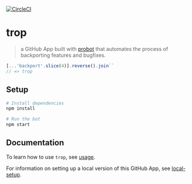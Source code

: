 [![CircleCI](https://dl.circleci.com/status-badge/img/gh/electron/trop/tree/main.svg?style=shield)](https://dl.circleci.com/status-badge/redirect/gh/electron/trop/tree/main)

# trop

> a GitHub App built with [probot](https://github.com/probot/probot) that automates the process of backporting features and bugfixes.

```js
[...'backport'.slice(4)].reverse().join``
// => trop
```

## Setup

```sh
# Install dependencies
npm install

# Run the bot
npm start
```


## Documentation

To learn how to use `trop`, see [usage](docs/usage.md).

For information on setting up a local version of this GitHub App, see [local-setup](docs/local-setup.md).
